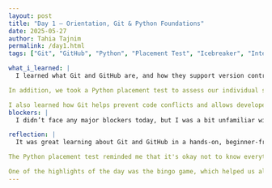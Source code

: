 ```yaml
---
layout: post
title: "Day 1 – Orientation, Git & Python Foundations"
date: 2025-05-27
author: Tahia Tajnim
permalink: /day1.html
tags: ["Git", "GitHub", "Python", "Placement Test", "Icebreaker", "Internship Orientation"]

what_i_learned: |
  I learned what Git and GitHub are, and how they support version control and collaboration in programming projects. We explored core commands like git init, git status, git add, and git commit, and discussed how GitHub helps us share and track our code online. I now understand the difference between local repositories and remote ones, which is very important for team-based development.

In addition, we took a Python placement test to assess our individual skill levels. This gave me a clear idea of what I need to work on and helped the instructors get a sense of our starting point. I realized I need to refresh some core Python concepts like loops and conditionals.

I also learned how Git helps prevent code conflicts and allows developers to work simultaneously without overwriting each other's work. This was especially interesting since I’m new to collaborative coding. Today’s session made it clear how vital version control will be in this internship.
blockers: |
  I didn’t face any major blockers today, but I was a bit unfamiliar with the Git command-line interface at first. It took a moment to understand the workflow between the working directory, staging area, and repository. I also got a bit confused between git pull and git fetch, but that’s something I plan to revisit in documentation later.

reflection: |
  It was great learning about Git and GitHub in a hands-on, beginner-friendly way. I had always heard developers mention these tools, but today I finally understood why they’re so powerful and essential in team coding environments. I now feel much more confident using them in future projects.

The Python placement test reminded me that it's okay not to know everything — this is a learning process. It gave me a good roadmap for what I need to brush up on. I’m motivated to improve my foundational coding skills as we move forward.

One of the highlights of the day was the bingo game, which helped us all break the ice and get to know one another. It felt good to laugh and find common experiences with peers from different backgrounds. The group is full of smart, kind, and interesting people — I’m excited to collaborate with them over the coming weeks.
---
```

